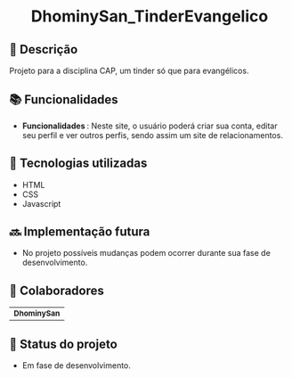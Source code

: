 <h1 align="center"> DhominySan_TinderEvangelico </h1>

## :memo: Descrição
Projeto para a disciplina CAP, um tinder só que para evangélicos.

## :books: Funcionalidades
* <b>Funcionalidades </b>:  Neste site, o usuário poderá criar sua conta, editar seu perfil e ver outros perfis, sendo assim um site de relacionamentos.

## :wrench: Tecnologias utilizadas
* HTML
* CSS
* Javascript

## :soon: Implementação futura
* No projeto possíveis mudanças podem ocorrer durante sua fase de desenvolvimento.

## :handshake: Colaboradores
<table>
  <tr>
    <td align="center">
      <a href="https://github.com/DhominySan">
        <sub>
          <b>DhominySan</b>
        </sub>
      </a>
    </td>
  </tr>
</table>

## :dart: Status do projeto
* Em fase de desenvolvimento.
